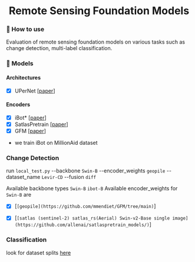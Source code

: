 <h1 align="center">
  <b>Remote Sensing Foundation Models</b><br>
</h1>


### 🌱 How to use <a name="use"></a>

Evaluation of remote sensing foundation models on various tasks such as change detection, multi-label classification.



### 🔭 Models <a name="models"></a>


#### Architectures <a name="architectures"></a>

- [x] UPerNet [[paper](https://arxiv.org/abs/1807.10221)]


#### Encoders <a name="encoders"></a>

- [x]  iBot* [[paper](https://arxiv.org/abs/2111.07832)]
- [x]  SatlasPretrain [[paper](https://arxiv.org/abs/2211.15660)]
- [x]  GFM [[paper](https://arxiv.org/abs/1807.10221)]

* we train iBot on MillionAid dataset

### Change Detection <a name="cd"></a>

run `local_test.py` --backbone `Swin-B` --encoder_weights `geopile`  --dataset_name `Levir-CD` --fusion `diff`

Available backbone types `Swin-B` `ibot-B`
Available encoder_weights for `Swin-B` are 
- [x] [`[geopile](https://github.com/mmendiet/GFM/tree/main)`]
- [x] [`[satlas (sentinel-2) satlas_rs(Aerial) Swin-v2-Base single image](https://github.com/allenai/satlaspretrain_models/)`]



### Classification <a name="cl"></a>

look for dataset splits [here](https://github.com/google-research/google-research/blob/master/remote_sensing_representations/README.md)
